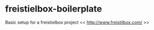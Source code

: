 # freistielbox-boilerplate
Basic setup for a freistielbox project &lt;&lt; http://www.freistilbox.com/ >>
